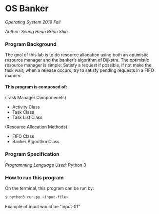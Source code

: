# OS Banker

*Operating System 2019 Fall*

*Author: Seung Heon Brian Shin*



### Program Background

The goal of this lab is to do resource allocation using both an optimistic resource manager and the banker’s algorithm of Dijkstra. The optimistic resource manager is simple: Satisfy a request if possible, if not make the task wait; when a release occurs, try to satisfy pending requests in a FIFO manner.



#### This program is composed of:

(Task Manager Componenets)

- Activity Class
- Task Class
- Task List Class



(Resource Allocation Methods)

- FIFO Class
- Banker Algorithm Class



### Program Specification

*Programming Language Used:* Python 3



### How to run this program

On the terminal, this program can be run by:

```bash
$ python3 run.py <input-file>
```

Example of input would be "input-01"